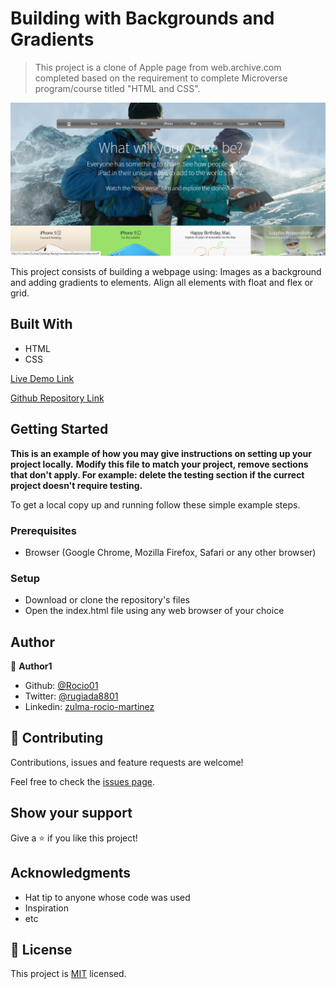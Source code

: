 # Building with Backgrounds and Gradients

> This project is a clone of Apple page from web.archive.com completed based on the requirement to complete Microverse program/course titled "HTML and CSS".

![screenshot](./app_screenshot.png)

This project consists of building a webpage using:
Images as a background and adding gradients to elements. 
Align all elements with float and flex or grid.

## Built With

- HTML
- CSS


[Live Demo Link](https://rawcdn.githack.com/Rocio01/BackgroundsandGradients/9ce9e61529caa6edd5376af614f575b99b2882f7/index.html)


[Github Repository Link](https://github.com/Rocio01/BackgroundsandGradients/tree/feature-branch)

## Getting Started

**This is an example of how you may give instructions on setting up your project locally.**
**Modify this file to match your project, remove sections that don't apply. For example: delete the testing section if the currect project doesn't require testing.**



To get a local copy up and running follow these simple example steps.

### Prerequisites

- Browser (Google Chrome, Mozilla Firefox, Safari or any other browser)

### Setup

- Download or clone the repository's files
- Open the index.html file using any web browser of your choice




## Author

👤 **Author1**

- Github: [@Rocio01](https://github.com/Rocio01)
- Twitter: [@rugiada8801](https://twitter.com/rugiada8801)
- Linkedin: [zulma-rocio-martinez](https://www.linkedin.com/in/zulma-rocio-martinez)



## 🤝 Contributing

Contributions, issues and feature requests are welcome!

Feel free to check the [issues page](issues/).

## Show your support

Give a ⭐️ if you like this project!

## Acknowledgments

- Hat tip to anyone whose code was used
- Inspiration
- etc

## 📝 License

This project is [MIT](lic.url) licensed.
